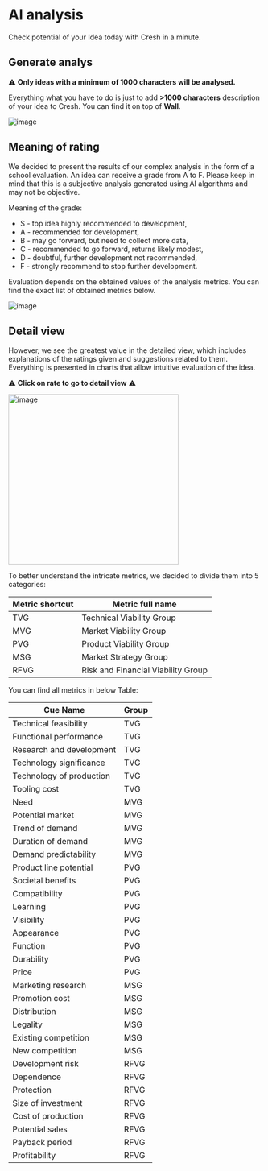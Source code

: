 # AI analysis

Check potential of your Idea today with Cresh in a minute.

## Generate analys

:warning: **Only ideas with a minimum of 1000 characters will be analysed.**

Everything what you have to do is just to add **>1000 characters** description of your idea to Cresh. You can find it on top of **Wall**.

![image](https://github.com/CreSh-Creativity-Share/.github/assets/18706771/581f5563-388b-454c-8b9c-96d3ad0dc2e3)

## Meaning of rating

We decided to present the results of our complex analysis in the form of a school evaluation. An idea can receive a grade from A to F. Please keep in mind that this is a subjective analysis generated using AI algorithms and may not be objective.

Meaning of the grade:
 * S - top idea highly recommended to development,
 * A - recommended for development,
 * B - may go forward, but need to collect more data,
 * C - recommended to go forward, returns likely modest,
 * D - doubtful, further development not recommended,
 * F - strongly recommend to stop further development.

Evaluation depends on the obtained values of the analysis metrics. You can find the exact list of obtained metrics below.

![image](https://github.com/CreSh-Creativity-Share/.github/assets/18706771/587480a2-7cf2-4488-84ad-9a986ffa3255)


## Detail view

However, we see the greatest value in the detailed view, which includes explanations of the ratings given and suggestions related to them. Everything is presented in charts that allow intuitive evaluation of the idea.

:warning: **Click on rate to go to detail view** :warning:

<img width="338" alt="image" src="https://github.com/CreSh-Creativity-Share/.github/assets/18706771/d9099260-20b1-4b77-b0fb-aa87a2fddba0">

To better understand the intricate metrics, we decided to divide them into 5 categories:

| Metric shortcut  | Metric full name  |
|---|---|
| TVG  | Technical Viability Group  |
| MVG  | Market Viability Group  |
| PVG  | Product Viability Group  |
| MSG  | Market Strategy Group  |
| RFVG  | Risk and Financial Viability Group  |


You can find all metrics in below Table:

| Cue Name               | Group |
|------------------------|-------|
| Technical feasibility  |   TVG    |
| Functional performance |   TVG    |
| Research and development |  TVG   |
| Technology significance |   TVG    |
| Technology of production |  TVG   |
| Tooling cost            |   TVG    |
| Need                   |   MVG    |
| Potential market       |   MVG    |
| Trend of demand        |   MVG    |
| Duration of demand     |   MVG    |
| Demand predictability  |   MVG    |
| Product line potential |  PVG     |
| Societal benefits      |  PVG     |
| Compatibility          |   PVG    |
| Learning               |   PVG    |
| Visibility             |  PVG     |
| Appearance             |  PVG     |
| Function               |  PVG     |
| Durability             |  PVG     |
| Price                  |  PVG     |
| Marketing research     |  MSG     |
| Promotion cost         |  MSG     |
| Distribution           |  MSG     |
| Legality               |  MSG     |
| Existing competition   |  MSG     |
| New competition        |  MSG     |
| Development risk       |  RFVG     |
| Dependence             |  RFVG     |
| Protection             |  RFVG     |
| Size of investment     |  RFVG     |
| Cost of production      |  RFVG     |
| Potential sales        |  RFVG     |
| Payback period         |  RFVG     |
| Profitability          |  RFVG     |
